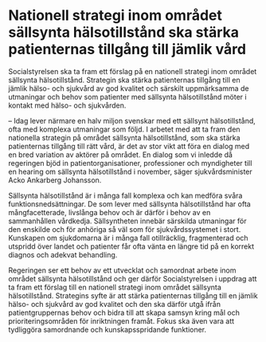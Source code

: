 # Nationell strategi inom området sällsynta hälsotillstånd ska stärka patienternas tillgång till jämlik vård

Socialstyrelsen ska ta fram ett förslag på en nationell strategi inom området sällsynta hälsotillstånd. Strategin ska stärka patienternas tillgång till en jämlik hälso- och sjukvård av god kvalitet och särskilt uppmärksamma de utmaningar och behov som patienter med sällsynta hälsotillstånd möter i kontakt med hälso- och sjukvården.

– Idag lever närmare en halv miljon svenskar med ett sällsynt hälsotillstånd, ofta med komplexa utmaningar som följd. I arbetet med att ta fram den nationella strategin på området sällsynta hälsotillstånd, som ska stärka patienternas tillgång till rätt vård, är det av stor vikt att föra en dialog med en bred variation av aktörer på området. En dialog som vi inledde då regeringen bjöd in patientorganisationer, professioner och myndigheter till en hearing om sällsynta hälsotillstånd i november, säger sjukvårdsminister Acko Ankarberg Johansson.

Sällsynta hälsotillstånd är i många fall komplexa och kan medföra svåra funktionsnedsättningar. De som lever med sällsynta hälsotillstånd har ofta mångfacetterade, livslånga behov och är därför i behov av en sammanhållen vårdkedja. Sällsyntheten innebär särskilda utmaningar för den enskilde och för anhöriga så väl som för sjukvårdssystemet i stort. Kunskapen om sjukdomarna är i många fall otillräcklig, fragmenterad och utspridd över landet och patienter får ofta vänta en längre tid på en korrekt diagnos och adekvat behandling.

Regeringen ser ett behov av ett utvecklat och samordnat arbete inom området sällsynta hälsotillstånd och ger därför Socialstyrelsen i uppdrag att ta fram ett förslag till en nationell strategi inom området sällsynta hälsotillstånd. Strategins syfte är att stärka patienternas tillgång till en jämlik hälso- och sjukvård av god kvalitet och den ska därför utgå ifrån patientgruppernas behov och bidra till att skapa samsyn kring mål och prioriteringsområden för inriktningen framåt. Fokus ska även vara att tydliggöra samordnande och kunskapsspridande funktioner.
